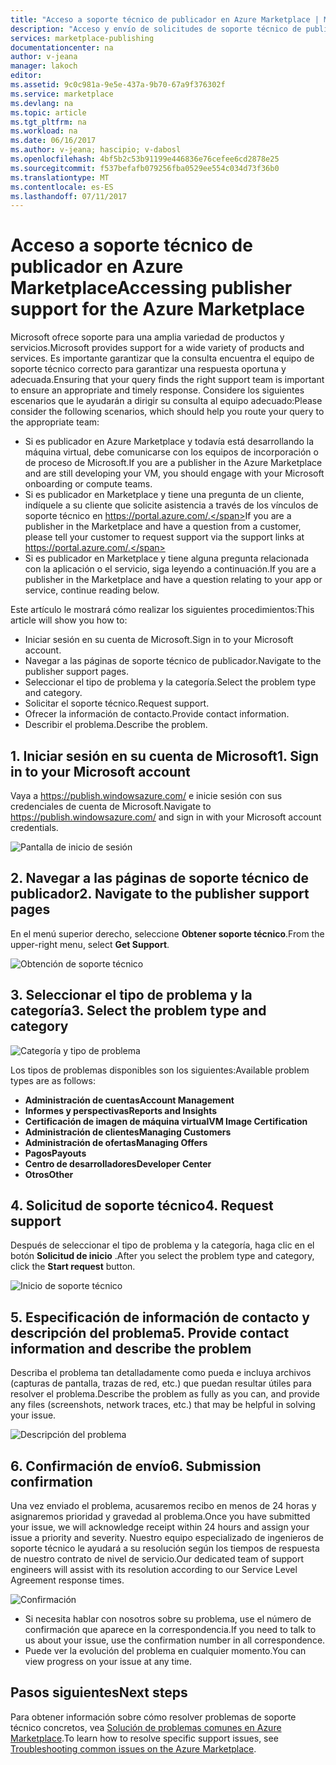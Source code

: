 ```yaml
---
title: "Acceso a soporte técnico de publicador en Azure Marketplace | Microsoft Docs"
description: "Acceso y envío de solicitudes de soporte técnico de publicador en Azure Marketplace"
services: marketplace-publishing
documentationcenter: na
author: v-jeana
manager: lakoch
editor: 
ms.assetid: 9c0c981a-9e5e-437a-9b70-67a9f376302f
ms.service: marketplace
ms.devlang: na
ms.topic: article
ms.tgt_pltfrm: na
ms.workload: na
ms.date: 06/16/2017
ms.author: v-jeana; hascipio; v-dabosl
ms.openlocfilehash: 4bf5b2c53b91199e446836e76cefee6cd2878e25
ms.sourcegitcommit: f537befafb079256fba0529ee554c034d73f36b0
ms.translationtype: MT
ms.contentlocale: es-ES
ms.lasthandoff: 07/11/2017
---
```

# <a name="accessing-publisher-support-for-the-azure-marketplace"></a><span data-ttu-id="39d13-103">Acceso a soporte técnico de publicador en Azure Marketplace</span><span class="sxs-lookup"><span data-stu-id="39d13-103">Accessing publisher support for the Azure Marketplace</span></span>
<span data-ttu-id="39d13-104">Microsoft ofrece soporte para una amplia variedad de productos y servicios.</span><span class="sxs-lookup"><span data-stu-id="39d13-104">Microsoft provides support for a wide variety of products and services.</span></span> <span data-ttu-id="39d13-105">Es importante garantizar que la consulta encuentra el equipo de soporte técnico correcto para garantizar una respuesta oportuna y adecuada.</span><span class="sxs-lookup"><span data-stu-id="39d13-105">Ensuring that your query finds the right support team is important to ensure an appropriate and timely response.</span></span> <span data-ttu-id="39d13-106">Considere los siguientes escenarios que le ayudarán a dirigir su consulta al equipo adecuado:</span><span class="sxs-lookup"><span data-stu-id="39d13-106">Please consider the following scenarios, which should help you route your query to the appropriate team:</span></span>

* <span data-ttu-id="39d13-107">Si es publicador en Azure Marketplace y todavía está desarrollando la máquina virtual, debe comunicarse con los equipos de incorporación o de proceso de Microsoft.</span><span class="sxs-lookup"><span data-stu-id="39d13-107">If you are a publisher in the Azure Marketplace and are still developing your VM, you should engage with your Microsoft onboarding or compute teams.</span></span>
* <span data-ttu-id="39d13-108">Si es publicador en Marketplace y tiene una pregunta de un cliente, indíquele a su cliente que solicite asistencia a través de los vínculos de soporte técnico en https://portal.azure.com/.</span><span class="sxs-lookup"><span data-stu-id="39d13-108">If you are a publisher in the Marketplace and have a question from a customer, please tell your customer to request support via the support links at https://portal.azure.com/.</span></span>
* <span data-ttu-id="39d13-109">Si es publicador en Marketplace y tiene alguna pregunta relacionada con la aplicación o el servicio, siga leyendo a continuación.</span><span class="sxs-lookup"><span data-stu-id="39d13-109">If you are a publisher in the Marketplace and have a question relating to your app or service, continue reading below.</span></span>

<span data-ttu-id="39d13-110">Este artículo le mostrará cómo realizar los siguientes procedimientos:</span><span class="sxs-lookup"><span data-stu-id="39d13-110">This article will show you how to:</span></span>

* <span data-ttu-id="39d13-111">Iniciar sesión en su cuenta de Microsoft.</span><span class="sxs-lookup"><span data-stu-id="39d13-111">Sign in to your Microsoft account.</span></span>
* <span data-ttu-id="39d13-112">Navegar a las páginas de soporte técnico de publicador.</span><span class="sxs-lookup"><span data-stu-id="39d13-112">Navigate to the publisher support pages.</span></span>
* <span data-ttu-id="39d13-113">Seleccionar el tipo de problema y la categoría.</span><span class="sxs-lookup"><span data-stu-id="39d13-113">Select the problem type and category.</span></span>
* <span data-ttu-id="39d13-114">Solicitar el soporte técnico.</span><span class="sxs-lookup"><span data-stu-id="39d13-114">Request support.</span></span>
* <span data-ttu-id="39d13-115">Ofrecer la información de contacto.</span><span class="sxs-lookup"><span data-stu-id="39d13-115">Provide contact information.</span></span>
* <span data-ttu-id="39d13-116">Describir el problema.</span><span class="sxs-lookup"><span data-stu-id="39d13-116">Describe the problem.</span></span>

## <a name="1-sign-in-to-your-microsoft-account"></a><span data-ttu-id="39d13-117">1. Iniciar sesión en su cuenta de Microsoft</span><span class="sxs-lookup"><span data-stu-id="39d13-117">1. Sign in to your Microsoft account</span></span>
<span data-ttu-id="39d13-118">Vaya a https://publish.windowsazure.com/ e inicie sesión con sus credenciales de cuenta de Microsoft.</span><span class="sxs-lookup"><span data-stu-id="39d13-118">Navigate to https://publish.windowsazure.com/ and sign in with your Microsoft account credentials.</span></span>

  ![Pantalla de inicio de sesión][1]

## <a name="2-navigate-to-the-publisher-support-pages"></a><span data-ttu-id="39d13-120">2. Navegar a las páginas de soporte técnico de publicador</span><span class="sxs-lookup"><span data-stu-id="39d13-120">2. Navigate to the publisher support pages</span></span>
<span data-ttu-id="39d13-121">En el menú superior derecho, seleccione **Obtener soporte técnico**.</span><span class="sxs-lookup"><span data-stu-id="39d13-121">From the upper-right menu, select **Get Support**.</span></span>

  ![Obtención de soporte técnico][2]

## <a name="3-select-the-problem-type-and-category"></a><span data-ttu-id="39d13-123">3. Seleccionar el tipo de problema y la categoría</span><span class="sxs-lookup"><span data-stu-id="39d13-123">3. Select the problem type and category</span></span>
![Categoría y tipo de problema][3]

<span data-ttu-id="39d13-125">Los tipos de problemas disponibles son los siguientes:</span><span class="sxs-lookup"><span data-stu-id="39d13-125">Available problem types are as follows:</span></span>

* <span data-ttu-id="39d13-126">**Administración de cuentas**</span><span class="sxs-lookup"><span data-stu-id="39d13-126">**Account Management**</span></span>
* <span data-ttu-id="39d13-127">**Informes y perspectivas**</span><span class="sxs-lookup"><span data-stu-id="39d13-127">**Reports and Insights**</span></span>
* <span data-ttu-id="39d13-128">**Certificación de imagen de máquina virtual**</span><span class="sxs-lookup"><span data-stu-id="39d13-128">**VM Image Certification**</span></span>
* <span data-ttu-id="39d13-129">**Administración de clientes**</span><span class="sxs-lookup"><span data-stu-id="39d13-129">**Managing Customers**</span></span>
* <span data-ttu-id="39d13-130">**Administración de ofertas**</span><span class="sxs-lookup"><span data-stu-id="39d13-130">**Managing Offers**</span></span>
* <span data-ttu-id="39d13-131">**Pagos**</span><span class="sxs-lookup"><span data-stu-id="39d13-131">**Payouts**</span></span>
* <span data-ttu-id="39d13-132">**Centro de desarrolladores**</span><span class="sxs-lookup"><span data-stu-id="39d13-132">**Developer Center**</span></span>
* <span data-ttu-id="39d13-133">**Otros**</span><span class="sxs-lookup"><span data-stu-id="39d13-133">**Other**</span></span>

## <a name="4-request-support"></a><span data-ttu-id="39d13-134">4. Solicitud de soporte técnico</span><span class="sxs-lookup"><span data-stu-id="39d13-134">4. Request support</span></span>
<span data-ttu-id="39d13-135">Después de seleccionar el tipo de problema y la categoría, haga clic en el botón **Solicitud de inicio** .</span><span class="sxs-lookup"><span data-stu-id="39d13-135">After you select the problem type and category, click the **Start request** button.</span></span>

![Inicio de soporte técnico][4]

## <a name="5-provide-contact-information-and-describe-the-problem"></a><span data-ttu-id="39d13-137">5. Especificación de información de contacto y descripción del problema</span><span class="sxs-lookup"><span data-stu-id="39d13-137">5. Provide contact information and describe the problem</span></span>
<span data-ttu-id="39d13-138">Describa el problema tan detalladamente como pueda e incluya archivos (capturas de pantalla, trazas de red, etc.) que puedan resultar útiles para resolver el problema.</span><span class="sxs-lookup"><span data-stu-id="39d13-138">Describe the problem as fully as you can, and provide any files (screenshots, network traces, etc.) that may be helpful in solving your issue.</span></span>

![Descripción del problema][5]

## <a name="6-submission-confirmation"></a><span data-ttu-id="39d13-140">6. Confirmación de envío</span><span class="sxs-lookup"><span data-stu-id="39d13-140">6. Submission confirmation</span></span>
<span data-ttu-id="39d13-141">Una vez enviado el problema, acusaremos recibo en menos de 24 horas y asignaremos prioridad y gravedad al problema.</span><span class="sxs-lookup"><span data-stu-id="39d13-141">Once you have submitted your issue, we will acknowledge receipt within 24 hours and assign your issue a priority and severity.</span></span> <span data-ttu-id="39d13-142">Nuestro equipo especializado de ingenieros de soporte técnico le ayudará a su resolución según los tiempos de respuesta de nuestro contrato de nivel de servicio.</span><span class="sxs-lookup"><span data-stu-id="39d13-142">Our dedicated team of support engineers will assist with its resolution according to our Service Level Agreement response times.</span></span>

![Confirmación][6]

* <span data-ttu-id="39d13-144">Si necesita hablar con nosotros sobre su problema, use el número de confirmación que aparece en la correspondencia.</span><span class="sxs-lookup"><span data-stu-id="39d13-144">If you need to talk to us about your issue, use the confirmation number in all correspondence.</span></span>
* <span data-ttu-id="39d13-145">Puede ver la evolución del problema en cualquier momento.</span><span class="sxs-lookup"><span data-stu-id="39d13-145">You can view progress on your issue at any time.</span></span>

## <a name="next-steps"></a><span data-ttu-id="39d13-146">Pasos siguientes</span><span class="sxs-lookup"><span data-stu-id="39d13-146">Next steps</span></span>
<span data-ttu-id="39d13-147">Para obtener información sobre cómo resolver problemas de soporte técnico concretos, vea [Solución de problemas comunes en Azure Marketplace](marketplace-publishing-support-common-issues.md).</span><span class="sxs-lookup"><span data-stu-id="39d13-147">To learn how to resolve specific support issues, see [Troubleshooting common issues on the Azure Marketplace](marketplace-publishing-support-common-issues.md).</span></span>

[1]: ./media/marketplace-publishing-get-publisher-support/step1.png
[2]: ./media/marketplace-publishing-get-publisher-support/step2.png
[3]: ./media/marketplace-publishing-get-publisher-support/step3.png
[4]: ./media/marketplace-publishing-get-publisher-support/step4.png
[5]: ./media/marketplace-publishing-get-publisher-support/step5.png
[6]: ./media/marketplace-publishing-get-publisher-support/step6.png
